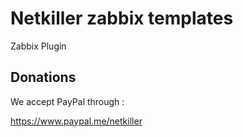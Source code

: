# Netkiller zabbix templates
Zabbix Plugin

Donations
---------
We accept PayPal through :

https://www.paypal.me/netkiller


